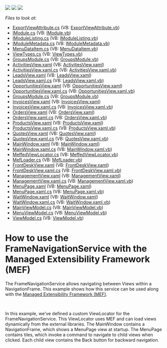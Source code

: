 <!-- default badges list -->
![](https://img.shields.io/endpoint?url=https://codecentral.devexpress.com/api/v1/VersionRange/128642500/14.2.3%2B)
[![](https://img.shields.io/badge/Open_in_DevExpress_Support_Center-FF7200?style=flat-square&logo=DevExpress&logoColor=white)](https://supportcenter.devexpress.com/ticket/details/E4745)
[![](https://img.shields.io/badge/📖_How_to_use_DevExpress_Examples-e9f6fc?style=flat-square)](https://docs.devexpress.com/GeneralInformation/403183)
<!-- default badges end -->
<!-- default file list -->
*Files to look at*:

* [ExportViewAttribute.cs](./CS/MeffedNavigationService.Infrastructure/Contract/ExportViewAttribute.cs) (VB: [ExportViewAttribute.vb](./VB/MeffedNavigationService.Infrastructure/Contract/ExportViewAttribute.vb))
* [IModule.cs](./CS/MeffedNavigationService.Infrastructure/Contract/IModule.cs) (VB: [IModule.vb](./VB/MeffedNavigationService.Infrastructure/Contract/IModule.vb))
* [IModuleListing.cs](./CS/MeffedNavigationService.Infrastructure/Contract/IModuleListing.cs) (VB: [IModuleListing.vb](./VB/MeffedNavigationService.Infrastructure/Contract/IModuleListing.vb))
* [IModuleMetadata.cs](./CS/MeffedNavigationService.Infrastructure/Contract/IModuleMetadata.cs) (VB: [IModuleMetadata.vb](./VB/MeffedNavigationService.Infrastructure/Contract/IModuleMetadata.vb))
* [MenuDataItem.cs](./CS/MeffedNavigationService.Infrastructure/DataModel/MenuDataItem.cs) (VB: [MenuDataItem.vb](./VB/MeffedNavigationService.Infrastructure/DataModel/MenuDataItem.vb))
* [ViewTypes.cs](./CS/MeffedNavigationService.Infrastructure/Enums/ViewTypes.cs) (VB: [ViewTypes.vb](./VB/MeffedNavigationService.Infrastructure/Enums/ViewTypes.vb))
* [GroupsModule.cs](./CS/MeffedNavigationService.ModuleA/GroupsModule.cs) (VB: [GroupsModule.vb](./VB/MeffedNavigationService.ModuleA/GroupsModule.vb))
* [ActivitiesView.xaml](./CS/MeffedNavigationService.ModuleA/View/ActivitiesView.xaml) (VB: [ActivitiesView.xaml](./VB/MeffedNavigationService.ModuleA/View/ActivitiesView.xaml))
* [ActivitiesView.xaml.cs](./CS/MeffedNavigationService.ModuleA/View/ActivitiesView.xaml.cs) (VB: [ActivitiesView.xaml.vb](./VB/MeffedNavigationService.ModuleA/View/ActivitiesView.xaml.vb))
* [LeadsView.xaml](./CS/MeffedNavigationService.ModuleA/View/LeadsView.xaml) (VB: [LeadsView.xaml](./VB/MeffedNavigationService.ModuleA/View/LeadsView.xaml))
* [LeadsView.xaml.cs](./CS/MeffedNavigationService.ModuleA/View/LeadsView.xaml.cs) (VB: [LeadsView.xaml.vb](./VB/MeffedNavigationService.ModuleA/View/LeadsView.xaml.vb))
* [OpportunitiesView.xaml](./CS/MeffedNavigationService.ModuleA/View/OpportunitiesView.xaml) (VB: [OpportunitiesView.xaml](./VB/MeffedNavigationService.ModuleA/View/OpportunitiesView.xaml))
* [OpportunitiesView.xaml.cs](./CS/MeffedNavigationService.ModuleA/View/OpportunitiesView.xaml.cs) (VB: [OpportunitiesView.xaml.vb](./VB/MeffedNavigationService.ModuleA/View/OpportunitiesView.xaml.vb))
* [GroupsModule.cs](./CS/MeffedNavigationService.ModuleB/GroupsModule.cs) (VB: [GroupsModule.vb](./VB/MeffedNavigationService.ModuleB/GroupsModule.vb))
* [InvoicesView.xaml](./CS/MeffedNavigationService.ModuleB/View/InvoicesView.xaml) (VB: [InvoicesView.xaml](./VB/MeffedNavigationService.ModuleB/View/InvoicesView.xaml))
* [InvoicesView.xaml.cs](./CS/MeffedNavigationService.ModuleB/View/InvoicesView.xaml.cs) (VB: [InvoicesView.xaml.vb](./VB/MeffedNavigationService.ModuleB/View/InvoicesView.xaml.vb))
* [OrdersView.xaml](./CS/MeffedNavigationService.ModuleB/View/OrdersView.xaml) (VB: [OrdersView.xaml](./VB/MeffedNavigationService.ModuleB/View/OrdersView.xaml))
* [OrdersView.xaml.cs](./CS/MeffedNavigationService.ModuleB/View/OrdersView.xaml.cs) (VB: [OrdersView.xaml.vb](./VB/MeffedNavigationService.ModuleB/View/OrdersView.xaml.vb))
* [ProductsView.xaml](./CS/MeffedNavigationService.ModuleB/View/ProductsView.xaml) (VB: [ProductsView.xaml](./VB/MeffedNavigationService.ModuleB/View/ProductsView.xaml))
* [ProductsView.xaml.cs](./CS/MeffedNavigationService.ModuleB/View/ProductsView.xaml.cs) (VB: [ProductsView.xaml.vb](./VB/MeffedNavigationService.ModuleB/View/ProductsView.xaml.vb))
* [QuotesView.xaml](./CS/MeffedNavigationService.ModuleB/View/QuotesView.xaml) (VB: [QuotesView.xaml](./VB/MeffedNavigationService.ModuleB/View/QuotesView.xaml))
* [QuotesView.xaml.cs](./CS/MeffedNavigationService.ModuleB/View/QuotesView.xaml.cs) (VB: [QuotesView.xaml.vb](./VB/MeffedNavigationService.ModuleB/View/QuotesView.xaml.vb))
* [MainWindow.xaml](./CS/MeffedNavigationService/MainWindow.xaml) (VB: [MainWindow.xaml](./VB/MeffedNavigationService/MainWindow.xaml))
* [MainWindow.xaml.cs](./CS/MeffedNavigationService/MainWindow.xaml.cs) (VB: [MainWindow.xaml.vb](./VB/MeffedNavigationService/MainWindow.xaml.vb))
* [MeffedViewLocator.cs](./CS/MeffedNavigationService/MEF/MeffedViewLocator.cs) (VB: [MeffedViewLocator.vb](./VB/MeffedNavigationService/MEF/MeffedViewLocator.vb))
* [MefLoader.cs](./CS/MeffedNavigationService/MEF/MefLoader.cs) (VB: [MefLoader.vb](./VB/MeffedNavigationService/MEF/MefLoader.vb))
* [FrontDeskView.xaml](./CS/MeffedNavigationService/View/FrontDeskView.xaml) (VB: [FrontDeskView.xaml](./VB/MeffedNavigationService/View/FrontDeskView.xaml))
* [FrontDeskView.xaml.cs](./CS/MeffedNavigationService/View/FrontDeskView.xaml.cs) (VB: [FrontDeskView.xaml.vb](./VB/MeffedNavigationService/View/FrontDeskView.xaml.vb))
* [ManagementView.xaml](./CS/MeffedNavigationService/View/ManagementView.xaml) (VB: [ManagementView.xaml](./VB/MeffedNavigationService/View/ManagementView.xaml))
* [ManagementView.xaml.cs](./CS/MeffedNavigationService/View/ManagementView.xaml.cs) (VB: [ManagementView.xaml.vb](./VB/MeffedNavigationService/View/ManagementView.xaml.vb))
* [MenuPage.xaml](./CS/MeffedNavigationService/View/MenuPage.xaml) (VB: [MenuPage.xaml](./VB/MeffedNavigationService/View/MenuPage.xaml))
* [MenuPage.xaml.cs](./CS/MeffedNavigationService/View/MenuPage.xaml.cs) (VB: [MenuPage.xaml.vb](./VB/MeffedNavigationService/View/MenuPage.xaml.vb))
* [WaitWindow.xaml](./CS/MeffedNavigationService/View/WaitWindow.xaml) (VB: [WaitWindow.xaml](./VB/MeffedNavigationService/View/WaitWindow.xaml))
* [WaitWindow.xaml.cs](./CS/MeffedNavigationService/View/WaitWindow.xaml.cs) (VB: [WaitWindow.xaml.vb](./VB/MeffedNavigationService/View/WaitWindow.xaml.vb))
* [MainViewModel.cs](./CS/MeffedNavigationService/ViewModel/MainViewModel.cs) (VB: [MainViewModel.vb](./VB/MeffedNavigationService/ViewModel/MainViewModel.vb))
* [MenuViewModel.cs](./CS/MeffedNavigationService/ViewModel/MenuViewModel.cs) (VB: [MenuViewModel.vb](./VB/MeffedNavigationService/ViewModel/MenuViewModel.vb))
* [ViewModel.cs](./CS/MeffedNavigationService/ViewModel/ViewModel.cs) (VB: [ViewModel.vb](./VB/MeffedNavigationService/ViewModel/ViewModel.vb))
<!-- default file list end -->
# How to use the FrameNavigationService with the Managed Extensibility Framework (MEF)


<p>The FrameNavigationService allows navigating between Views within a NavigationFrame. This example shows how this service can be used along with the <a href="https://msdn.microsoft.com/en-us/library/dd460648(v=vs.110).aspx">Managed Extensibility Framework (MEF)</a>.</p>
<br>
<p>In this example, we've defined a custom ViewLocator for the FrameNavigationService. This ViewLocator uses MEF and can load views dynamically from the external libraries. The MainWindow contains a NavigationFrame, which shows a MenuPage view at startup. The MenuPage contains tiles, which invoke a command to navigate to child views when clicked. Each child view contains the Back button for backward navigation.</p>

<br/>


